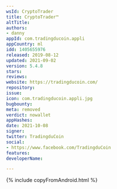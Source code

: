 ```yaml
---
wsId: CryptoTrader
title: CryptoTrader™
altTitle: 
authors:
- danny
appId: com.tradingducoin.appli
appCountry: ml
idd: 1405655976
released: 2019-08-12
updated: 2021-09-02
version: 5.4.8
stars: 
reviews: 
website: https://tradingducoin.com/
repository: 
issue: 
icon: com.tradingducoin.appli.jpg
bugbounty: 
meta: removed
verdict: nowallet
appHashes: 
date: 2021-10-08
signer: 
twitter: TradingduCoin
social:
- https://www.facebook.com/TradingduCoin
features: 
developerName: 

---
```


{% include copyFromAndroid.html %}
